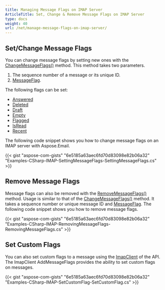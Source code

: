 ```yaml
---
title: Managing Message Flags on IMAP Server
ArticleTitle: Set, Change & Remove Message Flags on IMAP Server
type: docs
weight: 40
url: /net/manage-message-flags-on-imap-server/
---
```



## **Set/Change Message Flags**

You can change message flags by setting new ones with the [ChangeMessageFlags()](https://reference.aspose.com/email/net/aspose.email.clients.imap/imapclient/changemessageflags/#changemessageflags/) method. This method takes two parameters.

1. The sequence number of a message or its unique ID.
2. [MessageFlag](https://reference.aspose.com/email/net/aspose.email.clients.imap/imapmessageflags/).

The following flags can be set:

- [Answered](https://reference.aspose.com/email/net/aspose.email.clients.imap/imapmessageflags/answered/)
- [Deleted](https://reference.aspose.com/email/net/aspose.email.clients.imap/imapmessageflags/deleted/)
- [Draft](https://reference.aspose.com/email/net/aspose.email.clients.imap/imapmessageflags/draft/)
- [Empty](https://reference.aspose.com/email/net/aspose.email.clients.imap/imapmessageflags/empty/)
- [Flagged](https://reference.aspose.com/email/net/aspose.email.clients.imap/imapmessageflags/flagged/)
- [IsRead](https://reference.aspose.com/email/net/aspose.email.clients.imap/imapmessageflags/isread/)
- [Recent](https://reference.aspose.com/email/net/aspose.email.clients.imap/imapmessageflags/recent/)


The following code snippet shows you how to change message flags on an IMAP server with Aspose.Email.

{{< gist "aspose-com-gists" "6e5185a63aec6fd70d83098e82b06a32" "Examples-CSharp-IMAP-SettingMessageFlags-SettingMessageFlags.cs" >}}

## **Remove Message Flags**

Message flags can also be removed with the [RemoveMessageFlags()](https://reference.aspose.com/email/net/aspose.email.clients.imap/imapclient/removemessageflags/#removemessageflags/) method. Usage is similar to that of the [ChangeMessageFlags()](https://reference.aspose.com/email/net/aspose.email.clients.imap/imapclient/changemessageflags/#changemessageflags/) method. It takes a sequence number or unique message ID and [MessageFlag](https://reference.aspose.com/email/net/aspose.email.clients.imap/imapmessageflags/). The following code snippet shows you how to remove message flags.

{{< gist "aspose-com-gists" "6e5185a63aec6fd70d83098e82b06a32" "Examples-CSharp-IMAP-RemovingMessageFlags-RemovingMessageFlags.cs" >}}

## **Set Custom Flags**

You can also set custom flags to a message using the [ImapClient](https://reference.aspose.com/email/net/aspose.email.clients.imap/imapclient/) of the API. The ImapClient AddMessageFlags provides the ability to set custom flags on messages.

{{< gist "aspose-com-gists" "6e5185a63aec6fd70d83098e82b06a32" "Examples-CSharp-IMAP-SetCustomFlag-SetCustomFlag.cs" >}}
